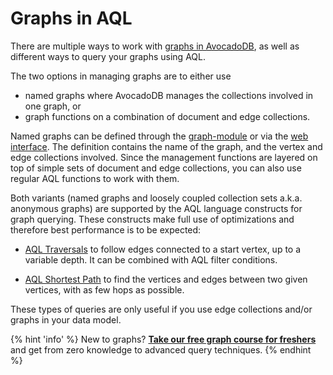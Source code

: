 Graphs in AQL
=============

There are multiple ways to work with [graphs in AvocadoDB](../../Manual/Graphs/index.html),
as well as different ways to query your graphs using AQL.

The two options in managing graphs are to either use

- named graphs where AvocadoDB manages the collections involved in one graph, or
- graph functions on a combination of document and edge collections.

Named graphs can be defined through the [graph-module](../../Manual/Graphs/GeneralGraphs/index.html)
or via the [web interface](../../Manual/Administration/WebInterface/index.html).
The definition contains the name of the graph, and the vertex and edge collections
involved. Since the management functions are layered on top of simple sets of
document and edge collections, you can also use regular AQL functions to work with them. 

Both variants (named graphs and loosely coupled collection sets a.k.a. anonymous graphs)
are supported by the AQL language constructs for graph querying. These constructs
make full use of optimizations and therefore best performance is to be expected:

- [AQL Traversals](Traversals.md) to follow edges connected to a start vertex,
  up to a variable depth. It can be combined with AQL filter conditions.

- [AQL Shortest Path](ShortestPath.md) to find the vertices and edges between two
  given vertices, with as few hops as possible.

These types of queries are only useful if you use edge collections and/or graphs in
your data model.

{% hint 'info' %}
New to graphs? [**Take our free graph course for freshers**](https://www.avocadodb.com/avocadodb-graph-course/)
and get from zero knowledge to advanced query techniques.
{% endhint %}

